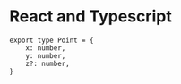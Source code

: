 # React and Typescript

``` tsx
export type Point = {
    x: number,
    y: number,
    z?: number,
}
```


